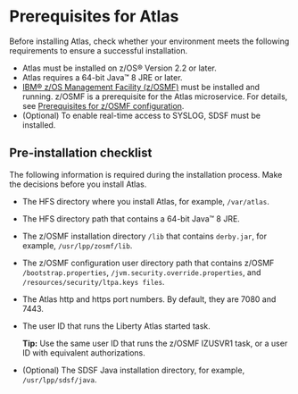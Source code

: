 # Prerequisites for Atlas

Before installing Atlas, check whether your environment meets the following requirements to ensure a successful installation.

-   Atlas must be installed on z/OS® Version 2.2 or later.
-   Atlas requires a 64-bit Java™ 8 JRE or later.
-   [IBM® z/OS Management Facility \(z/OSMF\)](https://www.ibm.com/support/knowledgecenter/en/SSLTBW_2.3.0/com.ibm.zos.v2r3.izu/izu.htm) must be installed and running. z/OSMF is a prerequisite for the Atlas microservice. For details, see [Prerequisites for z/OSMF configuration](topics/prezosmf.md).
-   \(Optional\) To enable real-time access to SYSLOG, SDSF must be installed.

## Pre-installation checklist

The following information is required during the installation process. Make the decisions before you install Atlas.

-   The HFS directory where you install Atlas, for example, `/var/atlas`.
-   The HFS directory path that contains a 64-bit Java™ 8 JRE.
-   The z/OSMF installation directory `/lib` that contains `derby.jar`, for example, `/usr/lpp/zosmf/lib`.
-   The z/OSMF configuration user directory path that contains z/OSMF `/bootstrap.properties`, `/jvm.security.override.properties`, and `/resources/security/ltpa.keys files`.
-   The Atlas http and https port numbers. By default, they are 7080 and 7443.
-   The user ID that runs the Liberty Atlas started task.

    **Tip:** Use the same user ID that runs the z/OSMF IZUSVR1 task, or a user ID with equivalent authorizations.

-   \(Optional\) The SDSF Java installation directory, for example, `/usr/lpp/sdsf/java`.
